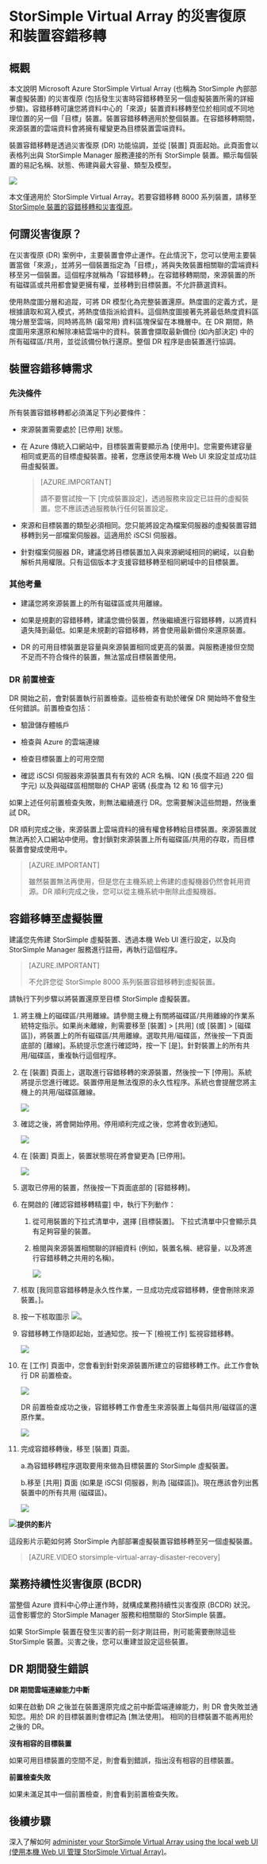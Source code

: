 <properties
   pageTitle="StorSimple Virtual Array 的災害復原和裝置容錯移轉"
   description="深入了解如何容錯移轉 StorSimple Virtual Array。"
   services="storsimple"
   documentationCenter="NA"
   authors="alkohli"
   manager="carmonm"
   editor=""/>

<tags
   ms.service="storsimple"
   ms.devlang="NA"
   ms.topic="article"
   ms.tgt_pltfrm="NA"
   ms.workload="NA"
   ms.date="03/01/2016"
   ms.author="alkohli"/>

# StorSimple Virtual Array 的災害復原和裝置容錯移轉


## 概觀

本文說明 Microsoft Azure StorSimple Virtual Array (也稱為 StorSimple 內部部署虛擬裝置) 的災害復原 (包括發生災害時容錯移轉至另一個虛擬裝置所需的詳細步驟)。容錯移轉可讓您將資料中心的「來源」裝置資料移轉至位於相同或不同地理位置的另一個「目標」裝置。裝置容錯移轉適用於整個裝置。在容錯移轉期間，來源裝置的雲端資料會將擁有權變更為目標裝置雲端資料。

裝置容錯移轉是透過災害復原 (DR) 功能協調，並從 [裝置] 頁面起始。此頁面會以表格列出與 StorSimple Manager 服務連接的所有 StorSimple 裝置。顯示每個裝置的易記名稱、狀態、佈建與最大容量、類型及模型。

![](./media/storsimple-ova-failover-dr/image16.png)

本文僅適用於 StorSimple Virtual Array。若要容錯移轉 8000 系列裝置，請移至 [StorSimple 裝置的容錯移轉和災害復原](storsimple-device-failover-disaster-recovery.md)。


## 何謂災害復原？

在災害復原 (DR) 案例中，主要裝置會停止運作。在此情況下，您可以使用主要裝置當做「來源」，並將另一個裝置指定為「目標」，將與失敗裝置相關聯的雲端資料移至另一個裝置。這個程序就稱為「容錯移轉」。在容錯移轉期間，來源裝置的所有磁碟區或共用都會變更擁有權，並移轉到目標裝置。不允許篩選資料。

使用熱度圖分層和追蹤，可將 DR 模型化為完整裝置還原。熱度圖的定義方式，是根據讀取和寫入模式，將熱度值指派給資料。這個熱度圖接著先將最低熱度資料區塊分層至雲端，同時將高熱 (最常用) 資料區塊保留在本機層中。在 DR 期間，熱度圖用來還原和解除凍結雲端中的資料。裝置會擷取最新備份 (如內部決定) 中的所有磁碟區/共用，並從該備份執行還原。整個 DR 程序是由裝置進行協調。


## 裝置容錯移轉需求


### 先決條件

所有裝置容錯移轉都必須滿足下列必要條件：

- 來源裝置需要處於 [已停用] 狀態。

- 在 Azure 傳統入口網站中，目標裝置需要顯示為 [使用中]。您需要佈建容量相同或更高的目標虛擬裝置。接著，您應該使用本機 Web UI 來設定並成功註冊虛擬裝置。

	> [AZURE.IMPORTANT]
	> 
	> 請不要嘗試按一下 [完成裝置設定]，透過服務來設定已註冊的虛擬裝置。您不應該透過服務執行任何裝置設定。

- 來源和目標裝置的類型必須相同。您只能將設定為檔案伺服器的虛擬裝置容錯移轉到另一部檔案伺服器。這適用於 iSCSI 伺服器。

- 針對檔案伺服器 DR，建議您將目標裝置加入與來源網域相同的網域，以自動解析共用權限。只有這個版本才支援容錯移轉至相同網域中的目標裝置。

### 其他考量

- 建議您將來源裝置上的所有磁碟區或共用離線。

- 如果是規劃的容錯移轉，建議您備份裝置，然後繼續進行容錯移轉，以將資料遺失降到最低。如果是未規劃的容錯移轉，將會使用最新備份來還原裝置。

- DR 的可用目標裝置是容量與來源裝置相同或更高的裝置。與服務連接但空間不足而不符合條件的裝置，無法當成目標裝置使用。

### DR 前置檢查

DR 開始之前，會對裝置執行前置檢查。這些檢查有助於確保 DR 開始時不會發生任何錯誤。前置檢查包括：

- 驗證儲存體帳戶

- 檢查與 Azure 的雲端連線

- 檢查目標裝置上的可用空間

- 確認 iSCSI 伺服器來源裝置具有有效的 ACR 名稱、IQN (長度不超過 220 個字元) 以及與磁碟區相關聯的 CHAP 密碼 (長度為 12 和 16 個字元)

如果上述任何前置檢查失敗，則無法繼續進行 DR。您需要解決這些問題，然後重試 DR。

DR 順利完成之後，來源裝置上雲端資料的擁有權會移轉給目標裝置。來源裝置就無法再於入口網站中使用。會封鎖對來源裝置上所有磁碟區/共用的存取，而目標裝置會變成使用中。

> [AZURE.IMPORTANT]
> 
> 雖然裝置無法再使用，但是您在主機系統上佈建的虛擬機器仍然會耗用資源。DR 順利完成之後，您可以從主機系統中刪除此虛擬機器。

## 容錯移轉至虛擬裝置

建議您先佈建 StorSimple 虛擬裝置、透過本機 Web UI 進行設定，以及向 StorSimple Manager 服務進行註冊，再執行這個程序。


> [AZURE.IMPORTANT]
> 
> 不允許您從 StorSimple 8000 系列裝置容錯移轉到虛擬裝置。

請執行下列步驟以將裝置還原至目標 StorSimple 虛擬裝置。

1. 將主機上的磁碟區/共用離線。請參閱主機上有關將磁碟區/共用離線的作業系統特定指示。如果尚未離線，則需要移至 [裝置] > [共用] \(或 [裝置] > [磁碟區])，將裝置上的所有磁碟區/共用離線。選取共用/磁碟區，然後按一下頁面底部的 [離線]。系統提示您進行確認時，按一下 [是]。針對裝置上的所有共用/磁碟區，重複執行這個程序。

2. 在 [裝置] 頁面上，選取進行容錯移轉的來源裝置，然後按一下 [停用]。系統將提示您進行確認。裝置停用是無法復原的永久性程序。系統也會提醒您將主機上的共用/磁碟區離線。

	![](./media/storsimple-ova-failover-dr/image18.png)

3. 確認之後，將會開始停用。停用順利完成之後，您將會收到通知。

	![](./media/storsimple-ova-failover-dr/image19.png)

4. 在 [裝置] 頁面上，裝置狀態現在將會變更為 [已停用]。

	![](./media/storsimple-ova-failover-dr/image20.png)

5. 選取已停用的裝置，然後按一下頁面底部的 [容錯移轉]。

6. 在開啟的 [確認容錯移轉精靈] 中，執行下列動作：

    1. 從可用裝置的下拉式清單中，選擇 [目標裝置]。 下拉式清單中只會顯示具有足夠容量的裝置。

    2. 檢閱與來源裝置相關聯的詳細資料 (例如，裝置名稱、總容量，以及將進行容錯移轉之共用的名稱)。

		![](./media/storsimple-ova-failover-dr/image21.png)

7. 核取 [我同意容錯移轉是永久性作業，一旦成功完成容錯移轉，便會刪除來源裝置。]。

8. 按一下核取圖示 ![](./media/storsimple-ova-failover-dr/image1.png)。


9. 容錯移轉工作隨即起始，並通知您。按一下 [檢視工作] 監視容錯移轉。

	![](./media/storsimple-ova-failover-dr/image22.png)

10. 在 [工作] 頁面中，您會看到針對來源裝置所建立的容錯移轉工作。此工作會執行 DR 前置檢查。

	![](./media/storsimple-ova-failover-dr/image23.png)

 	DR 前置檢查成功之後，容錯移轉工作會產生來源裝置上每個共用/磁碟區的還原作業。

	![](./media/storsimple-ova-failover-dr/image24.png)

11. 完成容錯移轉後，移至 [裝置] 頁面。

	a.為容錯移轉程序選取要用來做為目標裝置的 StorSimple 虛擬裝置。

	b.移至 [共用] 頁面 (如果是 iSCSI 伺服器，則為 [磁碟區])。現在應該會列出舊裝置中的所有共用 (磁碟區)。
 	
	![](./media/storsimple-ova-failover-dr/image25.png)

![](./media/storsimple-ova-failover-dr/video_icon.png)**提供的影片**

這段影片示範如何將 StorSimple 內部部署虛擬裝置容錯移轉至另一個虛擬裝置。

> [AZURE.VIDEO storsimple-virtual-array-disaster-recovery]

## 業務持續性災害復原 (BCDR)

當整個 Azure 資料中心停止運作時，就構成業務持續性災害復原 (BCDR) 狀況。這會影響您的 StorSimple Manager 服務和相關聯的 StorSimple 裝置。

如果 StorSimple 裝置在發生災害的前一刻才剛註冊，則可能需要刪除這些 StorSimple 裝置。災害之後，您可以重建並設定這些裝置。

## DR 期間發生錯誤

**DR 期間雲端連線能力中斷**

如果在啟動 DR 之後並在裝置還原完成之前中斷雲端連線能力，則 DR 會失敗並通知您。用於 DR 的目標裝置則會標記為 [無法使用]。 相同的目標裝置不能再用於之後的 DR。

**沒有相容的目標裝置**

如果可用目標裝置的空間不足，則會看到錯誤，指出沒有相容的目標裝置。

**前置檢查失敗**

如果未滿足其中一個前置檢查，則會看到前置檢查失敗。

## 後續步驟

深入了解如何 [administer your StorSimple Virtual Array using the local web UI (使用本機 Web UI 管理 StorSimple Virtual Array)](storsimple-ova-web-ui-admin.md)。

<!-----HONumber=AcomDC_0302_2016-->